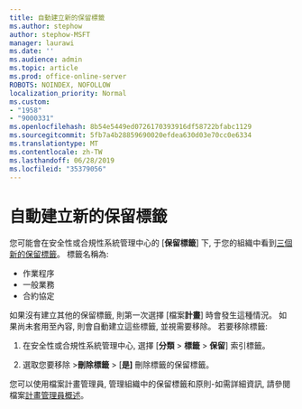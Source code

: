 ```yaml
---
title: 自動建立新的保留標籤
ms.author: stephow
author: stephow-MSFT
manager: laurawi
ms.date: ''
ms.audience: admin
ms.topic: article
ms.prod: office-online-server
ROBOTS: NOINDEX, NOFOLLOW
localization_priority: Normal
ms.custom:
- "1958"
- "9000331"
ms.openlocfilehash: 8b54e5449ed0726170393916df58722bfabc1129
ms.sourcegitcommit: 5fb7a4b28859690020efdea630d03e70cc0e6334
ms.translationtype: MT
ms.contentlocale: zh-TW
ms.lasthandoff: 06/28/2019
ms.locfileid: "35379056"
---
```

# <a name="new-retention-labels-created-automatically"></a>自動建立新的保留標籤

您可能會在安全性或合規性系統管理中心的 [**保留標籤**] 下, 于您的組織中看到[三個新的保留標籤](https://docs.microsoft.com/office365/securitycompliance/file-plan-manager#default-retention-labels-and-label-policy)。 標籤名稱為:

- 作業程序
- 一般業務
- 合約協定

如果沒有建立其他的保留標籤, 則第一次選擇 [檔案**計畫**] 時會發生這種情況。 如果尚未套用至內容, 則會自動建立這些標籤, 並視需要移除。 若要移除標籤:

1. 在安全性或合規性系統管理中心, 選擇 [**分類** > **標籤** > **保留**] 索引標籤。

1. 選取您要移除 >**刪除標籤** > [**是]** 刪除標籤的保留標籤。

您可以使用檔案計畫管理員, 管理組織中的保留標籤和原則-如需詳細資訊, 請參閱檔案[計畫管理員概述](https://docs.microsoft.com/office365/securitycompliance/file-plan-manager)。